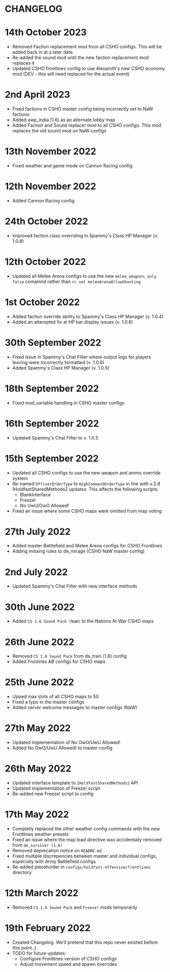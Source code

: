 # CHANGELOG

# 14th October 2023
- Removed Faction replacement mod from all CSHO configs. This will be added back in at a later date.
- Re-added the sound mod until the new faction replacement mod replaces it
- Updated CSHO frontlines config to use Alexaroth's new CSHO economy mod (DEV - this will need replaced for the actual event)

# 2nd April 2023
- Fixed factions in CSHO master config being incorrectly set to NaW factions
- Added awp_india (1.6) as an alternate lobby map
- Added Faction and Sound replacer mod to all CSHO configs. This mod replaces the old sound mod on NaW configs

# 13th November 2022
- Fixed weather and game mode on Cannon Racing config

# 12th November 2022
- Added Cannon Racing config

# 24th October 2022
- Improved faction class overriding in Spammy's Class HP Manager (v. 1.0.8)

# 12th October 2022
- Updated all Melee Arena configs to use the new `melee_weapons_only false` comamnd rather than `rc set meleeArenaAllowShooting`

# 1st October 2022
- Added faction override ability to Spammy's Class HP Manager (v. 1.0.4)
- Added an attempted fix at HP bar display issues (v. 1.0.6)

# 30th September 2022
- Fixed issue in Spammy's Chat Filter where output logs for players leaving were incorrectly formatted (v. 1.0.6)
- Added Spammy's Class HP Manager (v. 1.0.5)

# 18th September 2022
- Fixed mod_variable handling in CSHO master configs

# 16th September 2022
- Updated Spammy's Chat Filter to v. 1.0.5

# 15th September 2022 
- Updated all CSHO configs to use the new weapon and ammo override system
- Re-named `OfficerOrderType` to `HighCommandOrderType` in line with v.2.8 IHoldfastSharedMethods2 updates. This affects the following scripts:
    - BlankInterface
    - Freeze!
    - No UwU/OwO Allowed!
- Fixed an issue where some CSHO maps were omitted from map voting

# 27th July 2022
- Added master Battlefield and Melee Arena configs for CSHO Frontlines
- Adding missing rules to de_mirage (CSHO NaW master config)

# 2nd July 2022
- Updated Spammy's Chat Filter with new interface methods

# 30th June 2022
- Added `CS 1.6 Sound Pack (NaW)` to the Nations At War CSHO maps

# 26th June 2022
- Removed `CS 1.6 Sound Pack` from de_train (1.6) config
- Added Fronlines AB configs for CSHO maps

# 25th June 2022
- Upped max slots of all CSHO maps to 50
- Fixed a typo in the master configs
- Added server welcome messages to master configs (NaW) 

# 27th May 2022
- Updated implementation of No OwO/UwU Allowed!
- Added No OwO/UwU Allowed! to master config

# 26th May 2022
- Updated interface template to `IHoldfastSharedMethods2` API
- Updated implementation of Freeze! script
- Re-added new Freeze! script to config

# 17th May 2022
- Completly replaced the other weather config commands with the new Frontlines weather presets
- Fixed an issue where the map load directive was accidentally removed from `de_survivor (1.6)`
- Removed deprecation notice on `README.md`
- Fixed multiple discrepencies between master and individual configs, especially with Army Battlefield configs
- Re-added placeholder in `configs/holdfast-offensive/frontlines` directory

# 12th March 2022
- Removed `CS 1.6 Sound Pack` and `Freeze!` mods temporarily

# 19th February 2022
- Created Changelog. We'll pretend that this repo never existed before this point ;)
- TODO for future updates:
    - Configure Frontlines version of CSHO configs
    - Adjust movement speed and spawn overrides
